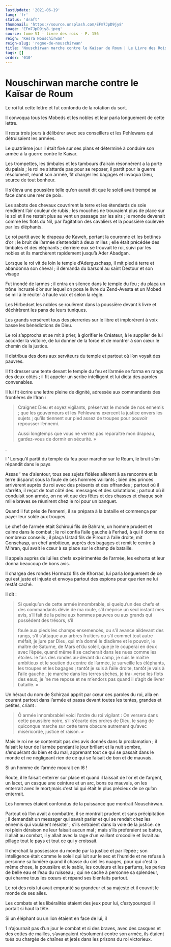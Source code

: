 ```yaml
---
lastUpdate: '2021-06-19'
lang: 'fr'
status: 'draft'
thumbnail: 'https://source.unsplash.com/EFm7JpD9jy8'
image: 'EFm7JpD9jy8.jpeg'
source: tome VI - livre des rois - P. 156
reign: 'Kesra Nouschirwan'
reign-slug: 'regne-de-nouschirwan'
title: 'Nouschirwan marche contre le Kaïsar de Roum | Le Livre des Rois | Shâhnâmeh'
tags: []
order: '010'
---
```


<!-- LTeX: language=fr -->

# Nouschirwan marche contre le Kaïsar de Roum

Le roi lut cette lettre et fut confondu de la rotation du sort.

Il convoqua tous les Mobeds et les nobles et leur parla longuement de cette lettre.

Il resta trois jours à délibérer avec ses conseillers et les Pehlewans qui détruisaient les armées.

Le quatrième jour il était fixé sur ses plans et déterminé à conduire son armée à la guerre contre le Kaïsar.

Les trompettes, les timbales et les tambours d’airain résonnèrent a la porte du palais ; le roi ne s’attarde pas pour se reposer, il partit pour la guerre résolument, réunit son armée, fit charger les bagages et invoqua Dieu, source de tout bonheur.

Il s’éleva une poussière telle qu’on aurait dit que le soleil avait trempé sa face dans une mer de poix.

Les sabots des chevaux couvrirent la terre et les étendards de soie rendirent l’air couleur de rubis ; les mouches ne trouvaient plus de place sur le sol et il ne restait plus au vent un passage par les airs ; le monde devenait comme les flots du Nil, par l’agitation des cavaliers et la poussière soulevée par les éléphants.

Le roi partit avec le drapeau de Kaweh, portant la couronne et les bottines d’or ; le bruit de l’armée s’entendait à deux milles ; elle était précédée des timbales et des éléphants ; derrière eux se trouvait Ie roi, suivi par les nobles et ils marchèrent rapidement jusqu’à Ader Abadgan.

Lorsque le roi vit de loin le temple d’Aderguschasp, il mit pied à terre et abandonna son cheval ; il demanda du barsonl au saint Destour et son visage

Fut inondé de larmes ; il entra en silence dans le temple du feu ; du plaça un trône incrusté d’or sur lequel on posa le livre du Zend-Avesta et un Mobed se mil à le réciter à haute voix et selon la règle.

Les Hirbedset les nobles se roulèrent dans la poussière devant k livre et déchirèrent les pans de leurs tuniques.

Les grands versèrent tous des pierreries sur le libre et implorèrent à voix basse les bénédictions de Dieu.

Le roi s’approcha et se mit à prier, à glorifier le Créateur, à le supplier de lui accorder la victoire, de lui donner de la force et de montrer à son cœur le chemin de la justice.

Il distribua des dons aux serviteurs du temple et partout où l’on voyait des pauvres.

Il fit dresser une tente devant le temple du feu et l’armée se forma en rangs des deux côtés ; il fit appeler un scribe intelligent et lui dicta des paroles convenables.

Il lui fit écrire une lettre pleine de dignité, adressée aux commandants des frontières de l’Iran :

> Craignez Dieu et soyez vigilants, préservez le monde de nos ennemis ; que les gouverneurs et les Pehlewans exercent la justice envers les sujets ; qu’ils tiennent sur pied assez de troupes pour pouvoir repousser l’ennemi.
>
> Aussi longtemps que vous ne verrez pas reparaître mon drapeau, gardez-vous de dormir en sécurité. »

.

I ’
Lorsqu’il partit du temple du feu pour marcher sur le Roum, le bruit s’en répandit dans le pays

Assas ’ me d’alentour, tous ses sujets fidèles allèrent à sa rencontre et la terre disparut sous la foule de ces hommes vaillants ; bien des princes arrivèrent auprès du roi avec des présents et des offrandes ; partout où
il s’arrêta, il reçut de tout côté des. messages et des salutations ; partout où il conduisit son armée, on ne vit que des fêtes et des chasses et chaque soir mille braves se réunirent chez le roi pour un banquet.

Quand il fut près de l’ennemi, il se prépara à la bataille et commença par payer leur solde aux troupes.

Le chef de l’armée était Schiroui fils de Bahram, un homme prudent et calme dans le combat ; le roi confia l’aile gauche à Ferhad, à qui il donna de nombreux conseils ; il plaça Ustad fils de Pirouz à l’aile droite, mit Gonschasp, un chef ambitieux, auprès des bagages et remit le centre à Mihran, qui avait le cœur à sa place sur le champ de bataille.

Il appela auprès de lui les chefs expérimentés de l’armée, les exhorta et leur donna beaucoup de bons avis.

Il chargea des rondes Hormuzd fils de Khorrad, lui parla longuement de ce qui est juste et injuste et envoya partout des espions pour que rien ne lui restât caché.

Il dit :

> Si quelqu’un de cette armée innombrable, si quelqu’un des chefs et des commandants dévie de ma route, s’il méprise un seul instant mes avis, s’il fait de la peine aux hommes pauvres ou aux grands qui possèdent des trésors, s’il
>
> foule aux pieds les champs ensemencés, ou s’il avance aildevant des rangs, s’il s’attaque aux arbres fruitiers ou s’il commet tout autre méfait, je jure par Dieu, qui m’a donné le diadème et le pouvoir, le maître de Saturne, de Mars et’du soleil, que je le couperai en deux avec l’épée, quand même il se cacherait dans les nues comme les étoiles. le fais des rondes au-devant du camp, je suis le maître ambitieux et le soutien du centre de l’armée, je surveille les éléphants, les troupes et les bagages ; tantôt je suis à l’aile droite, tantôt je vais à l’aile gauche ; je marche dans les terres sèches, je tra-.verse les flots des eaux, je ’ne me repose et ne m’endors pas quand il s’agit de livrer bataille. »

Un héraut du nom de Schirzad apprit par cœur ces paroles du roi, alla en courant partout dans l’armée et passa devant toutes les tentes, grandes et petites, criant :

> Ô armée innombrablel voici l’ordre du roi vigilant : On versera dans cette poussière noire, s’il s’écarte des ordres de Dieu, le sang de quiconque marche sur cette terre obscure autrement qu’avec miséricorde, justice et raison. »

Mais le roi ne se contentait pas des avis donnés dans la proclamation ; il faisait le tour de l’armée pendant le jour brillant et la nuit sombre, s’enquérant du bien et du mal, apprenant tout ce qui se passait dans le monde et ne négligeant rien de ce qui se faisait de bon et de mauvais.

Si un homme de l’armée mourait en l6 !

Route, il le faisait enterrer sur place et quand il laissait de l’or et de l’argent, un lacet, un casque une ceinture et un arc, bons ou mauvais, on les enterrait avec le mort;mais c’est lui qui était le plus précieux de ce qu’on enterrait.

Les hommes étaient confondus de la puissance que montrait Nouschirwan.

Partout où l’on avait à combattre, il se montrait prudent et sans précipitation ; il demandait un messager qui savait parler et qui se rendait chez les ennemis qui voulaient résister ; s’ils entraient dans la voie de la justice. ce roi plein déraison ne leur faisait aucun mal ; mais s’ils préféraient se battre, il allait au combat, il y allait avec la rage d’un vaillant crocodile et livrait au pillage tout le pays et tout ce qui y croissait.

Il cherchait la possession du monde par la justice et par l’épée ; son intelligence était comme le soleil qui luit sur le sec et l’humide et ne refuse à personne sa lumière quand il chasse du ciel les nuages, pour qui c’est la même chose, la poussière et le sable, les couleurs et les parfums, les perles de belle eau et l’eau du ruisseau ; qui ne cache à personne sa splendeur, qui charme tous les cœurs et répand ses bienfaits partout.

Le roi des rois lui avait emprunté sa grandeur et sa majesté et il couvrit le monde de ses ailes.

Les combats et les libéralités étaient des jeux pour lui, c’estypourquoi il portait si haut la tête.

Si un éléphant ou un lion étaient en face de lui, il

1 n’ajournait pas d’un jour le combat et si des braves, avec des casques et des cottes de mailles, s’avançaient résolument contre son armée, ils étaient tués ou chargés de chaînes et jetés dans les prisons du roi victorieux.
